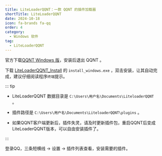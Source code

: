 ```yaml
---
title: LiteLoaderQQNT：一款 QQNT 的插件加载器
shortTitle: LiteLoaderQQNT
date: 2024-10-18
icon: fa-brands fa-qq
order: 4
category:
  - Windows 软件
tag:
  - LiteLoaderQQNT
---
```


官方下载[QQNT Windows 版](https://im.qq.com/index)，安装后退出 QQNT 。
  
下载 [LiteLoaderQQNT_Install](https://github.com/Mzdyl/LiteLoaderQQNT_Install/releases) 的 `install_windows.exe` ，双击安装，让其自动完成，建议仔细阅读程序`终端`提示。

::: tip

- LiteLoaderQQNT 数据目录是 `C:\Users\用户名\Documents\LiteloaderQQNT` 。

- 插件路径是 `C:\Users\用户名\Documents\LiteloaderQQNT\plugins` 。

- 如果QQNT客户端更新后，插件失灵，请及时更新插件包，重启QQNT后变成LiteLoaderQQNT版本，可以自由安装插件了。

:::  

登录QQ，三条短横线 -> 设置 -> 插件列表查看，安装需要的插件。








